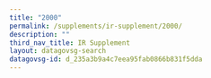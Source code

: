 ```yaml
---
title: "2000"
permalink: /supplements/ir-supplement/2000/
description: ""
third_nav_title: IR Supplement
layout: datagovsg-search
datagovsg-id: d_235a3b9a4c7eea95fab0866b831f5dda
---
```

